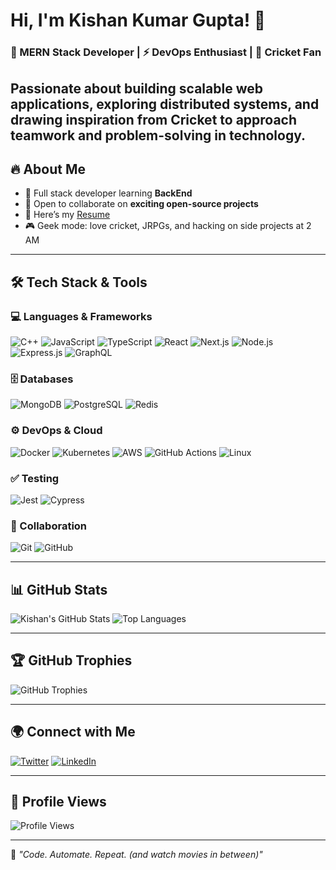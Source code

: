 # Hi, I'm Kishan Kumar Gupta! 👋

### 🚀 MERN Stack Developer | ⚡ DevOps Enthusiast | 🎌 Cricket Fan

Passionate about building scalable web applications, exploring distributed systems, and drawing inspiration from Cricket to approach teamwork and problem-solving in technology.
---

## 🔥 About Me

- 🌱 Full stack developer learning **BackEnd**
- 👯 Open to collaborate on **exciting open-source projects**
- 📄 Here’s my [Resume](https://drive.google.com/file/d/1oLfJSYJbsqpZ2GTUf3m27lguyRUIJ-S8/view?usp=drive_link)
- 🎮 Geek mode: love cricket, JRPGs, and hacking on side projects at 2 AM

---

## 🛠 Tech Stack & Tools

### 💻 Languages & Frameworks
![C++](https://img.shields.io/badge/C++-FF0000?style=for-the-badge&logo=c++&logoColor=black)
![JavaScript](https://img.shields.io/badge/JavaScript-F7DF1E?style=for-the-badge&logo=javascript&logoColor=black)
![TypeScript](https://img.shields.io/badge/TypeScript-3178C6?style=for-the-badge&logo=typescript&logoColor=white)
![React](https://img.shields.io/badge/React-61DAFB?style=for-the-badge&logo=react&logoColor=black)
![Next.js](https://img.shields.io/badge/Next.js-000000?style=for-the-badge&logo=nextdotjs&logoColor=white)
![Node.js](https://img.shields.io/badge/Node.js-339933?style=for-the-badge&logo=node-dot-js&logoColor=white)
![Express.js](https://img.shields.io/badge/Express.js-000000?style=for-the-badge&logo=express&logoColor=white)
![GraphQL](https://img.shields.io/badge/GraphQL-E10098?style=for-the-badge&logo=graphql&logoColor=white)

### 🗄 Databases
![MongoDB](https://img.shields.io/badge/MongoDB-47A248?style=for-the-badge&logo=mongodb&logoColor=white)
![PostgreSQL](https://img.shields.io/badge/PostgreSQL-316192?style=for-the-badge&logo=postgresql&logoColor=white)
![Redis](https://img.shields.io/badge/Redis-DC382D?style=for-the-badge&logo=redis&logoColor=white)

### ⚙️ DevOps & Cloud
![Docker](https://img.shields.io/badge/Docker-2496ED?style=for-the-badge&logo=docker&logoColor=white)
![Kubernetes](https://img.shields.io/badge/Kubernetes-326CE5?style=for-the-badge&logo=kubernetes&logoColor=white)
![AWS](https://img.shields.io/badge/AWS-FF9900?style=for-the-badge&logo=amazonaws&logoColor=white)
![GitHub Actions](https://img.shields.io/badge/GitHub%20Actions-2088FF?style=for-the-badge&logo=github-actions&logoColor=white)
![Linux](https://img.shields.io/badge/Linux-FCC624?style=for-the-badge&logo=linux&logoColor=black)

### ✅ Testing
![Jest](https://img.shields.io/badge/Jest-C21325?style=for-the-badge&logo=jest&logoColor=white)
![Cypress](https://img.shields.io/badge/Cypress-17202C?style=for-the-badge&logo=cypress&logoColor=white)

### 🧰 Collaboration
![Git](https://img.shields.io/badge/Git-F05032?style=for-the-badge&logo=git&logoColor=white)
![GitHub](https://img.shields.io/badge/GitHub-181717?style=for-the-badge&logo=github&logoColor=white)

---

## 📊 GitHub Stats

![Kishan's GitHub Stats](https://github-readme-stats.vercel.app/api?username=Kish-an-gupta&show_icons=true&theme=radical)
![Top Languages](https://github-readme-stats.vercel.app/api/top-langs/?username=Kish-an-gupta&layout=compact&theme=radical)

---

## 🏆 GitHub Trophies

![GitHub Trophies](https://github-profile-trophy.vercel.app/?username=Kish-an-gupta&theme=darkhub)

---

## 🌍 Connect with Me

[![Twitter](https://img.shields.io/badge/Twitter-1DA1F2?style=for-the-badge&logo=twitter&logoColor=white)]([https://x.com/devnokaze](https://x.com/kishan93419))
[![LinkedIn](https://img.shields.io/badge/LinkedIn-0077B5?style=for-the-badge&logo=linkedin&logoColor=white)]([https://www.linkedin.com/in/ayush--sharma/](https://www.linkedin.com/in/kishan-kumar-gupta-41a375294/))

---

## 👀 Profile Views

![Profile Views](https://komarev.com/ghpvc/?username=Kish-an-gupta&label=Profile%20Visits&color=blueviolet&style=for-the-badge)

---

🚀 *"Code. Automate. Repeat. (and watch movies in between)"*
